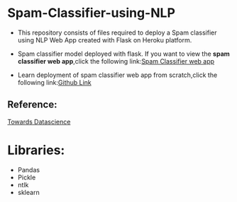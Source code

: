 
# Spam-Classifier-using-NLP

- This repository consists of files required to deploy a Spam classifier using NLP Web App created with Flask on Heroku platform.
- Spam classifier model deployed with flask. If you want to view the **spam classifier web app**,click the following link:[Spam Classifier web app](https://spam--classifier--api.herokuapp.com/)

- Learn deployment of spam classifier web app from scratch,click the following link:[Github Link](https://github.com/Np5123/Spam-Classifier-using-NLP)

## Reference:
[Towards Datascience](https://towardsdatascience.com/develop-a-nlp-model-in-python-deploy-it-with-flask-step-by-step-744f3bdd7776)

# Libraries:
  - Pandas
  - Pickle
  - ntlk
  - sklearn
